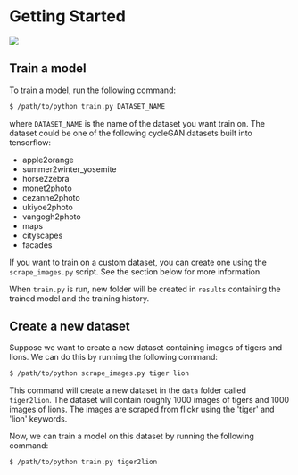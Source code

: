 # Getting Started

<img src="results/summer2winter_yosemite_0/train.gif">

## Train a model
To train a model, run the following command:
```bash
$ /path/to/python train.py DATASET_NAME
```
where `DATASET_NAME` is the name of the dataset you want train on. The dataset could be one of the following cycleGAN datasets built into tensorflow:
- apple2orange
- summer2winter_yosemite
- horse2zebra
- monet2photo
- cezanne2photo
- ukiyoe2photo
- vangogh2photo
- maps
- cityscapes
- facades

If you want to train on a custom dataset, you can create one using the `scrape_images.py` script. See the section below for more information.

When `train.py` is run, new folder will be created in `results` containing the trained model and the training history.

## Create a new dataset
Suppose we want to create a new dataset containing images of tigers and lions. We can do this by running the following command:
```bash
$ /path/to/python scrape_images.py tiger lion
```
This command will create a new dataset in the `data` folder called `tiger2lion`. The dataset will contain roughly 1000 images of tigers and 1000 images of lions. The images are scraped from flickr using the 'tiger' and 'lion' keywords.

Now, we can train a model on this dataset by running the following command:
```bash
$ /path/to/python train.py tiger2lion
```